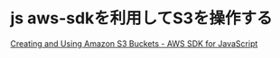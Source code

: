 # js aws-sdkを利用してS3を操作する
[Creating and Using Amazon S3 Buckets - AWS SDK for JavaScript](https://docs.aws.amazon.com/sdk-for-javascript/v2/developer-guide/s3-example-creating-buckets.html)